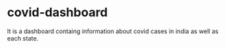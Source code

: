 # covid-dashboard
It is a dashboard containg information about covid cases in india as well as each state.
